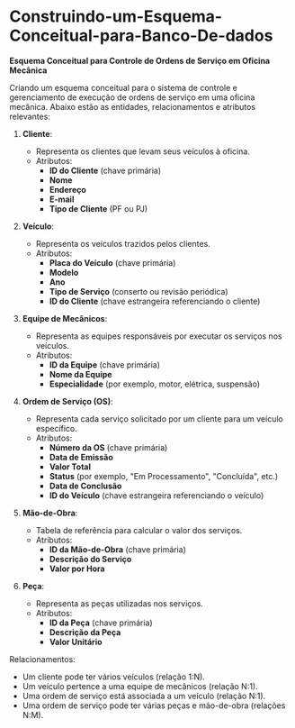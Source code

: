 # Construindo-um-Esquema-Conceitual-para-Banco-De-dados
**Esquema Conceitual para Controle de Ordens de Serviço em Oficina Mecânica**

Criando um esquema conceitual para o sistema de controle e gerenciamento de execução de ordens de serviço em uma oficina mecânica. Abaixo estão as entidades, relacionamentos e atributos relevantes:

1. **Cliente**:
    - Representa os clientes que levam seus veículos à oficina.
    - Atributos:
        - **ID do Cliente** (chave primária)
        - **Nome**
        - **Endereço**
        - **E-mail**
        - **Tipo de Cliente** (PF ou PJ)

2. **Veículo**:
    - Representa os veículos trazidos pelos clientes.
    - Atributos:
        - **Placa do Veículo** (chave primária)
        - **Modelo**
        - **Ano**
        - **Tipo de Serviço** (conserto ou revisão periódica)
        - **ID do Cliente** (chave estrangeira referenciando o cliente)

3. **Equipe de Mecânicos**:
    - Representa as equipes responsáveis por executar os serviços nos veículos.
    - Atributos:
        - **ID da Equipe** (chave primária)
        - **Nome da Equipe**
        - **Especialidade** (por exemplo, motor, elétrica, suspensão)

4. **Ordem de Serviço (OS)**:
    - Representa cada serviço solicitado por um cliente para um veículo específico.
    - Atributos:
        - **Número da OS** (chave primária)
        - **Data de Emissão**
        - **Valor Total**
        - **Status** (por exemplo, "Em Processamento", "Concluída", etc.)
        - **Data de Conclusão**
        - **ID do Veículo** (chave estrangeira referenciando o veículo)

5. **Mão-de-Obra**:
    - Tabela de referência para calcular o valor dos serviços.
    - Atributos:
        - **ID da Mão-de-Obra** (chave primária)
        - **Descrição do Serviço**
        - **Valor por Hora**

6. **Peça**:
    - Representa as peças utilizadas nos serviços.
    - Atributos:
        - **ID da Peça** (chave primária)
        - **Descrição da Peça**
        - **Valor Unitário**

Relacionamentos:

- Um cliente pode ter vários veículos (relação 1:N).
- Um veículo pertence a uma equipe de mecânicos (relação N:1).
- Uma ordem de serviço está associada a um veículo (relação N:1).
- Uma ordem de serviço pode ter várias peças e mão-de-obra (relações N:M).
